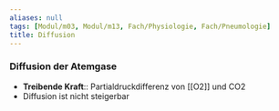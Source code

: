 ```yaml
---
aliases: null
tags: [Modul/m03, Modul/m13, Fach/Physiologie, Fach/Pneumologie]
title: Diffusion
---
```

### Diffusion der Atemgase
- **Treibende Kraft**:: Partialdruckdifferenz von [[O2]] und CO2
- Diffusion ist nicht steigerbar